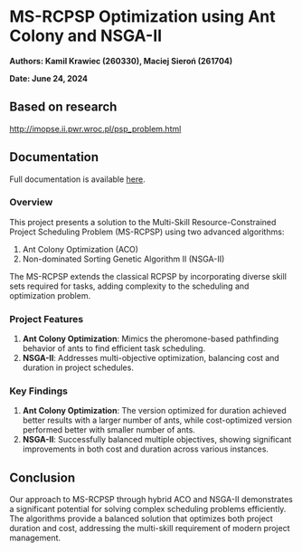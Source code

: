# MS-RCPSP Optimization using Ant Colony and NSGA-II

**Authors: Kamil Krawiec (260330), Maciej Sieroń (261704)**

**Date: June 24, 2024**

## Based on research

http://imopse.ii.pwr.wroc.pl/psp_problem.html

## Documentation

Full documentation is available [here](https://kamil-krawiec.github.io/MS-RCPSP/documentation.pdf).

### Overview

This project presents a solution to the Multi-Skill Resource-Constrained Project Scheduling Problem (MS-RCPSP) using two
advanced algorithms:

1. Ant Colony Optimization (ACO)
2. Non-dominated Sorting Genetic Algorithm II (NSGA-II)

The MS-RCPSP extends the classical RCPSP by incorporating diverse skill sets required for tasks, adding complexity to
the scheduling and optimization problem.

### Project Features

1. **Ant Colony Optimization**: Mimics the pheromone-based pathfinding behavior of ants to find efficient task
   scheduling.
2. **NSGA-II**: Addresses multi-objective optimization, balancing cost and duration in project schedules.

### Key Findings

1. **Ant Colony Optimization**: The version optimized for duration achieved better results with a larger number of ants,
   while cost-optimized version performed better with smaller number of ants.
2. **NSGA-II**: Successfully balanced multiple objectives, showing significant improvements in both cost and duration
   across various instances.

## Conclusion

Our approach to MS-RCPSP through hybrid ACO and NSGA-II demonstrates a significant potential for solving complex
scheduling problems efficiently. The algorithms provide a balanced solution that optimizes both project duration and
cost, addressing the multi-skill requirement of modern project management.